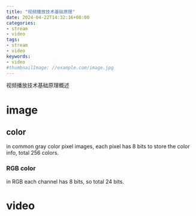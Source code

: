 ```yaml
---
title: "视频播放技术基础原理"
date: 2024-04-22T14:32:16+08:00
categories:
- stream
- video
tags:
- stream
- video
keywords:
- video
#thumbnailImage: //example.com/image.jpg
---
```

视频播放技术基础原理概述
<!--more-->


# image

## color

in common gray color pixel images, each pixel has 8 bits to store the color info, total 256 colors.

### RGB color
in RGB  each channel has 8 bits, so total 24 bits.

# video


